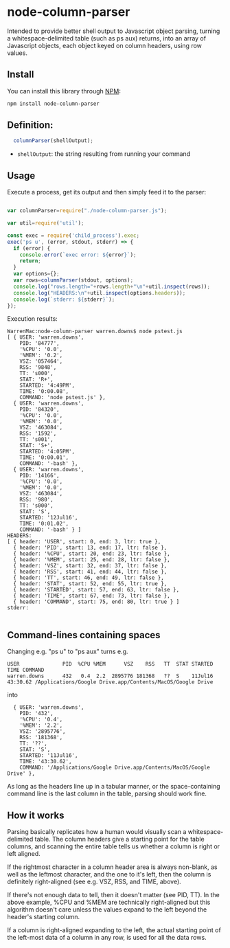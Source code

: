 # node-column-parser
Intended to provide better shell output to Javascript object parsing, turning a whitespace-delimited table (such as ps aux) returns, into an array of Javascript objects, each object keyed on column headers, using row values.

## Install

You can install this library through [NPM](https://www.npmjs.org/package/node-column-parser):

```bash
npm install node-column-parser
```

## Definition:

```javascript
  columnParser(shellOutput);
```

* `shellOutput`: the string resulting from running your command

## Usage

Execute a process, get its output and then simply
feed it to the parser:

``` javascript

var columnParser=require("./node-column-parser.js");

var util=require('util');

const exec = require('child_process').exec;
exec('ps u', (error, stdout, stderr) => {
  if (error) {
    console.error(`exec error: ${error}`);
    return;
  }
  var options={};
  var rows=columnParser(stdout, options);
  console.log("rows.length="+rows.length+"\n"+util.inspect(rows));
  console.log("HEADERS:\n"+util.inspect(options.headers));
  console.log(`stderr: ${stderr}`);
});
```

Execution results:

```
WarrenMac:node-column-parser warren.downs$ node pstest.js
[ { USER: 'warren.downs',
    PID: '84777',
    '%CPU': '0.0',
    '%MEM': '0.2',
    VSZ: '057464',
    RSS: '9848',
    TT: 's000',
    STAT: 'R+',
    STARTED: '4:49PM',
    TIME: '0:00.08',
    COMMAND: 'node pstest.js' },
  { USER: 'warren.downs',
    PID: '84320',
    '%CPU': '0.0',
    '%MEM': '0.0',
    VSZ: '463084',
    RSS: '1592',
    TT: 's001',
    STAT: 'S+',
    STARTED: '4:05PM',
    TIME: '0:00.01',
    COMMAND: '-bash' },
  { USER: 'warren.downs',
    PID: '14166',
    '%CPU': '0.0',
    '%MEM': '0.0',
    VSZ: '463084',
    RSS: '980',
    TT: 's000',
    STAT: 'S',
    STARTED: '12Jul16',
    TIME: '0:01.02',
    COMMAND: '-bash' } ]
HEADERS:
[ { header: 'USER', start: 0, end: 3, ltr: true },
  { header: 'PID', start: 13, end: 17, ltr: false },
  { header: '%CPU', start: 20, end: 23, ltr: false },
  { header: '%MEM', start: 25, end: 28, ltr: false },
  { header: 'VSZ', start: 32, end: 37, ltr: false },
  { header: 'RSS', start: 41, end: 44, ltr: false },
  { header: 'TT', start: 46, end: 49, ltr: false },
  { header: 'STAT', start: 52, end: 55, ltr: true },
  { header: 'STARTED', start: 57, end: 63, ltr: false },
  { header: 'TIME', start: 67, end: 73, ltr: false },
  { header: 'COMMAND', start: 75, end: 80, ltr: true } ]
stderr: 


```

## Command-lines containing spaces

Changing e.g. "ps u" to "ps aux" turns e.g.
```
USER              PID  %CPU %MEM      VSZ    RSS   TT  STAT STARTED      TIME COMMAND
warren.downs      432   0.4  2.2  2895776 181368   ??  S    11Jul16  43:30.62 /Applications/Google Drive.app/Contents/MacOS/Google Drive
```
into
```
  { USER: 'warren.downs',
    PID: '432',
    '%CPU': '0.4',
    '%MEM': '2.2',
    VSZ: '2895776',
    RSS: '181368',
    TT: '??',
    STAT: 'S',
    STARTED: '11Jul16',
    TIME: '43:30.62',
    COMMAND: '/Applications/Google Drive.app/Contents/MacOS/Google Drive' },
```

As long as the headers line up in a tabular manner, or the space-containing command line is the last column in the table,
parsing should work fine.

## How it works
Parsing basically replicates how a human would visually scan a whitespace-delimited table.  The column headers give
a starting point for the table columns, and scanning the entire table tells us whether a column is right or left
aligned.

If the rightmost character in a column header area is always non-blank, as well as the leftmost character,
and the one to it's left, then the column is definitely right-aligned (see e.g. VSZ, RSS, and TIME, above).

If there's not enough data to tell, then it doesn't matter (see PID, TT).  In the above example, %CPU and %MEM are
technically right-aligned but this algorithm doesn't care unless the values expand to the left beyond the header's
starting column.

If a column is right-aligned expanding to the left, the actual starting point of the left-most data of a column
in any row, is used for all the data rows.
